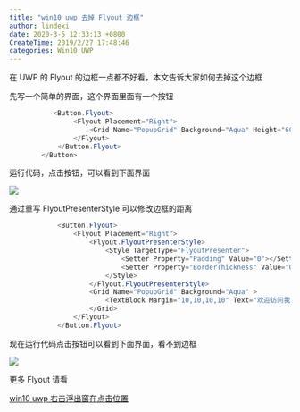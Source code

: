 ```yaml
---
title: "win10 uwp 去掉 Flyout 边框"
author: lindexi
date: 2020-3-5 12:33:13 +0800
CreateTime: 2019/2/27 17:48:46
categories: Win10 UWP
---
```


在 UWP 的 Flyout 的边框一点都不好看，本文告诉大家如何去掉这个边框

<!--more-->


<!-- CreateTime:2019/2/27 17:48:46 -->

<!-- csdn -->

先写一个简单的界面，这个界面里面有一个按钮

```csharp
           <Button.Flyout>
                <Flyout Placement="Right">
                    <Grid Name="PopupGrid" Background="Aqua" Height="600" Width="200"/>
                </Flyout>
            </Button.Flyout>
        </Button>
```

运行代码，点击按钮，可以看到下面界面

<!-- ![](image/win10 uwp 去掉 Flyout 边框/win10 uwp 去掉 Flyout 边框0.png) -->

![](http://image.acmx.xyz/lindexi%2F2019227174512312)

通过重写 FlyoutPresenterStyle 可以修改边框的距离

```csharp
            <Button.Flyout>
                <Flyout Placement="Right">
                    <Flyout.FlyoutPresenterStyle>
                        <Style TargetType="FlyoutPresenter">
                            <Setter Property="Padding" Value="0"></Setter>
                            <Setter Property="BorderThickness" Value="0"></Setter>
                        </Style>
                    </Flyout.FlyoutPresenterStyle>
                    <Grid Name="PopupGrid" Background="Aqua" >
                        <TextBlock Margin="10,10,10,10" Text="欢迎访问我博客 https://blog.lindexi.com 里面有大量 UWP 博客"></TextBlock>
                    </Grid>
                </Flyout>
            </Button.Flyout>
```

现在运行代码点击按钮可以看到下面界面，看不到边框

<!-- ![](image/win10 uwp 去掉 Flyout 边框/win10 uwp 去掉 Flyout 边框1.png) -->

![](http://image.acmx.xyz/lindexi%2F2019227174643670)

更多 Flyout 请看

[win10 uwp 右击浮出窗在点击位置](https://blog.lindexi.com/post/win10-uwp-%E5%8F%B3%E5%87%BB%E6%B5%AE%E5%87%BA%E7%AA%97%E5%9C%A8%E7%82%B9%E5%87%BB%E4%BD%8D%E7%BD%AE.html )

